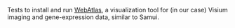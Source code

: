 Tests to install and run [WebAtlas](https://github.com/haniffalab/webatlas-pipeline/), a visualization tool for (in our case) Visium imaging and gene-expression data, similar to Samui.
